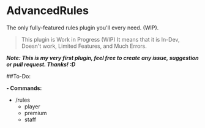 # AdvancedRules
The only fully-featured rules plugin you'll every need. (WIP).


> This plugin is Work in Progress (WIP) It means that it is In-Dev, Doesn't work, Limited Features, and Much Errors.


**_Note: This is my very first plugin, feel free to create any issue, suggestion or pull request. Thanks! :D_**

##To-Do:

**- Commands:**
 - /rules
   - player
   - premium
   - staff
